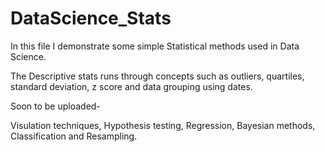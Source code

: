 # DataScience_Stats

In this file I demonstrate some simple Statistical methods used in Data Science. 

The Descriptive stats runs through concepts such as outliers, quartiles, standard deviation, z score and data grouping using dates.

Soon to be uploaded-

Visulation techniques, Hypothesis testing, Regression, Bayesian methods, Classification and Resampling.
